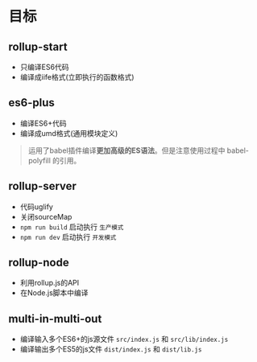 # 目标


## rollup-start

- 只编译ES6代码
- 编译成iife格式(立即执行的函数格式)

## es6-plus

- 编译ES6+代码
- 编译成umd格式(通用模块定义)

> 运用了babel插件编译**更加高级的ES语法**。但是注意使用过程中 babel-polyfill 的引用。

## rollup-server

- 代码uglify
- 关闭sourceMap
- `npm run build` 启动执行 `生产模式`
- `npm run dev` 启动执行 `开发模式`

## rollup-node

- 利用rollup.js的API
- 在Node.js脚本中编译

## multi-in-multi-out

- 编译输入多个ES6+的js源文件 `src/index.js` 和 `src/lib/index.js`
- 编译输出多个ES5的js文件 `dist/index.js` 和 `dist/lib.js`
